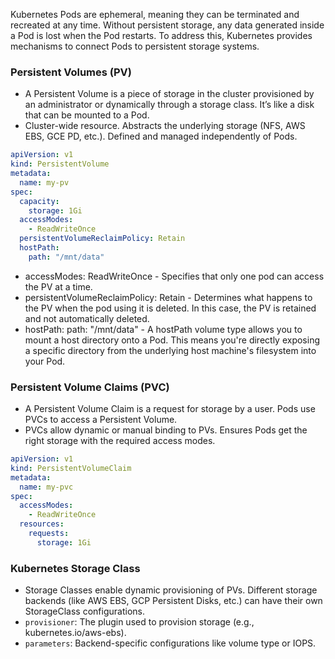 Kubernetes Pods are ephemeral, meaning they can be terminated and recreated at any time. Without persistent storage, any data generated inside a Pod is lost when the Pod restarts. To address this, Kubernetes provides mechanisms to connect Pods to persistent storage systems.

### Persistent Volumes (PV) ###
- A Persistent Volume is a piece of storage in the cluster provisioned by an administrator or dynamically through a storage class. It’s like a disk that can be mounted to a Pod.
- Cluster-wide resource. Abstracts the underlying storage (NFS, AWS EBS, GCE PD, etc.). Defined and managed independently of Pods.

```yaml
apiVersion: v1
kind: PersistentVolume
metadata:
  name: my-pv
spec:
  capacity:
    storage: 1Gi
  accessModes:
    - ReadWriteOnce
  persistentVolumeReclaimPolicy: Retain
  hostPath:
    path: "/mnt/data"
```
- accessModes: ReadWriteOnce - Specifies that only one pod can access the PV at a time.
- persistentVolumeReclaimPolicy: Retain - Determines what happens to the PV when the pod using it is deleted. In this case, the PV is retained and not automatically deleted.
- hostPath: path: "/mnt/data" - A hostPath volume type allows you to mount a host directory onto a Pod. This means you're directly exposing a specific directory from the underlying host machine's filesystem into your Pod.

### Persistent Volume Claims (PVC) ###
- A Persistent Volume Claim is a request for storage by a user. Pods use PVCs to access a Persistent Volume.
- PVCs allow dynamic or manual binding to PVs. Ensures Pods get the right storage with the required access modes.
```yaml
apiVersion: v1
kind: PersistentVolumeClaim
metadata:
  name: my-pvc
spec:
  accessModes:
    - ReadWriteOnce
  resources:
    requests:
      storage: 1Gi
```

### Kubernetes Storage Class ###
- Storage Classes enable dynamic provisioning of PVs. Different storage backends (like AWS EBS, GCP Persistent Disks, etc.) can have their own StorageClass configurations.
- `provisioner`: The plugin used to provision storage (e.g., kubernetes.io/aws-ebs).
- `parameters`: Backend-specific configurations like volume type or IOPS.
